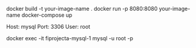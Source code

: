 docker build -t your-image-name .
docker run -p 8080:8080 your-image-name
docker-compose up


Host: mysql
Port: 3306
User: root


docker exec -it fiprojecta-mysql-1 mysql -u root -p